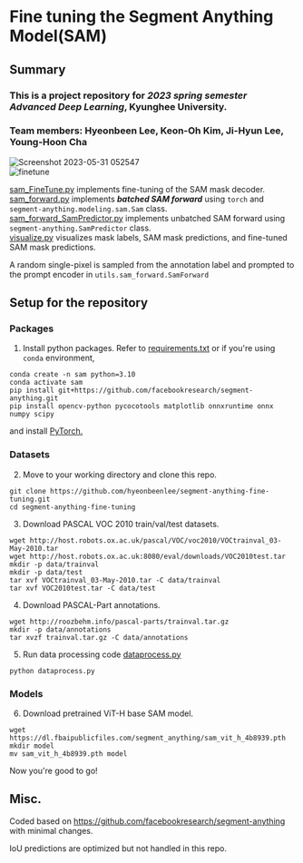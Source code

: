 # Fine tuning the Segment Anything Model(SAM)
## Summary
### This is a project repository for ***2023 spring semester Advanced Deep Learning***, Kyunghee University.  
### Team members: Hyeonbeen Lee, Keon-Oh Kim, Ji-Hyun Lee, Young-Hoon Cha  
![Screenshot 2023-05-31 052547](https://github.com/hyeonbeenlee/segment-anything-fine-tuning/assets/78078652/7b137fdc-88b2-4711-b4db-7c37cd031690)  
![finetune](https://github.com/hyeonbeenlee/segment-anything-fine-tuning/assets/78078652/f7552bbd-3f5f-44df-81f8-83fddd7f7e9f)

[sam_FineTune.py](https://github.com/hyeonbeenlee/segment-anything-fine-tuning/blob/master/sam_FineTune.py) implements fine-tuning of the SAM mask decoder.  
[sam_forward.py](https://github.com/hyeonbeenlee/segment-anything-fine-tuning/blob/master/utils/sam_forward.py) implements ***batched SAM forward*** using ```torch``` and ```segment-anything.modeling.sam.Sam``` class.  
[sam_forward_SamPredictor.py](https://github.com/hyeonbeenlee/segment-anything-fine-tuning/blob/master/sam_forward_SamPredictor.py) implements unbatched SAM forward using ```segment-anything.SamPredictor``` class.  
[visualize.py](https://github.com/hyeonbeenlee/segment-anything-fine-tuning/blob/master/visualize.py) visualizes mask labels, SAM mask predictions, and fine-tuned SAM mask predictions.

A random single-pixel is sampled from the annotation label and prompted to the prompt encoder in ```utils.sam_forward.SamForward```

## Setup for the repository
### Packages
1. Install python packages.
Refer to [requirements.txt](https://github.com/hyeonbeenlee/segment-anything-fine-tuning/blob/master/requirements.txt) or if you're using ```conda``` environment,
```
conda create -n sam python=3.10
conda activate sam
pip install git+https://github.com/facebookresearch/segment-anything.git
pip install opencv-python pycocotools matplotlib onnxruntime onnx numpy scipy 
```
and install [PyTorch.](https://pytorch.org/get-started/locally/)

### Datasets
2. Move to your working directory and clone this repo.
```
git clone https://github.com/hyeonbeenlee/segment-anything-fine-tuning.git
cd segment-anything-fine-tuning
```
3. Download PASCAL VOC 2010 train/val/test datasets.
```
wget http://host.robots.ox.ac.uk/pascal/VOC/voc2010/VOCtrainval_03-May-2010.tar
wget http://host.robots.ox.ac.uk:8080/eval/downloads/VOC2010test.tar
mkdir -p data/trainval
mkdir -p data/test
tar xvf VOCtrainval_03-May-2010.tar -C data/trainval
tar xvf VOC2010test.tar -C data/test
```


4. Download PASCAL-Part annotations.
```
wget http://roozbehm.info/pascal-parts/trainval.tar.gz
mkdir -p data/annotations
tar xvzf trainval.tar.gz -C data/annotations  
```
5. Run data processing code [dataprocess.py](https://github.com/hyeonbeenlee/segment-anything-fine-tuning/blob/master/dataprocess.py)
```
python dataprocess.py
```

### Models
6. Download pretrained ViT-H base SAM model. 
```
wget https://dl.fbaipublicfiles.com/segment_anything/sam_vit_h_4b8939.pth
mkdir model
mv sam_vit_h_4b8939.pth model
```
Now you're good to go!

## Misc.
Coded based on https://github.com/facebookresearch/segment-anything with minimal changes.

IoU predictions are optimized but not handled in this repo.
